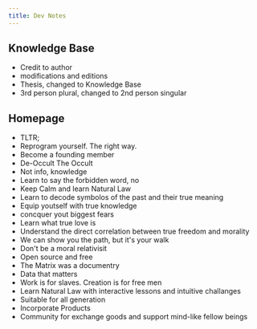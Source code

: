```yaml
---
title: Dev Notes
---
```


## Knowledge Base
- Credit to author
- modifications and editions
- Thesis, changed to Knowledge Base
- 3rd person plural, changed to 2nd person singular

## Homepage

- TLTR;
- Reprogram yourself. The right way.
- Become a founding member
- De-Occult The Occult
- Not info, knowledge
- Learn to say the forbidden word, no
- Keep Calm and learn Natural Law
- Learn to decode symbolos of the past and their true meaning
- Equip youtself with true knowledge
- concquer yout biggest fears
- Learn what true love is
- Understand the direct correlation between true freedom and morality
- We can show you the path, but it's your walk
- Don't be a moral relativisit
- Open source and free
- The Matrix was a documentry
- Data that matters
- Work is for slaves. Creation is for free men
- Learn Natural Law with interactive lessons and intuitive challanges
- Suitable for all generation
- Incorporate Products
- Community for exchange goods and support mind-like fellow beings